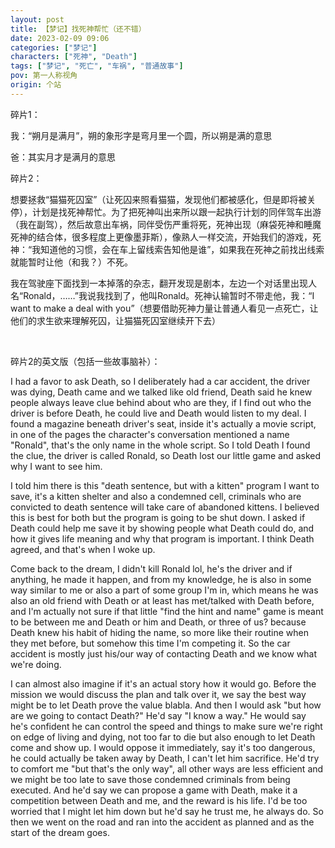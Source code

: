 ```yaml
---
layout: post
title: 【梦记】找死神帮忙（还不错）
date: 2023-02-09 09:06
categories: ["梦记"]
characters: ["死神", "Death"]
tags: ["梦记", "死亡", "车祸", "普通故事"]
pov: 第一人称视角
origin: 个站
---
```


碎片1：

我：“朔月是满月”，朔的象形字是弯月里一个圆，所以朔是满的意思

爸：其实月才是满月的意思

碎片2：

想要拯救“猫猫死囚室”（让死囚来照看猫猫，发现他们都被感化，但是即将被关停），计划是找死神帮忙。为了把死神叫出来所以跟一起执行计划的同伴驾车出游（我在副驾），然后故意出车祸，同伴受伤严重将死，死神出现（麻袋死神和睡魔死神的结合体，很多程度上更像墨菲斯），像熟人一样交流，开始我们的游戏，死神：“我知道他的习惯，会在车上留线索告知他是谁”，如果我在死神之前找出线索就能暂时让他（和我？）不死。

我在驾驶座下面找到一本掉落的杂志，翻开发现是剧本，左边一个对话里出现人名“Ronald，……”我说我找到了，他叫Ronald。死神认输暂时不带走他，我：“I want to make a deal with you”（想要借助死神力量让普通人看见一点死亡，让他们的求生欲来理解死囚，让猫猫死囚室继续开下去）

<br>

碎片2的英文版（包括一些故事脑补）：

I had a favor to ask Death, so I deliberately had a car accident, the driver was dying, Death came and we talked like old friend, Death said he knew people always leave clue behind about who are they, if I find out who the driver is before Death, he could live and Death would listen to my deal. I found a magazine beneath driver's seat, inside it's actually a movie script, in one of the pages the character's conversation mentioned a name "Ronald", that's the only name in the whole script. So I told Death I found the clue, the driver is called Ronald, so Death lost our little game and asked why I want to see him.

I told him there is this "death sentence, but with a kitten" program I want to save, it's a kitten shelter and also a condemned cell, criminals who are convicted to death sentence will take care of abandoned kittens. I believed this is best for both but the program is going to be shut down. I asked if Death could help me save it by showing people what Death could do, and how it gives life meaning and why that program is important. I think Death agreed, and that's when I woke up.

Come back to the dream, I didn't kill Ronald lol, he's the driver and if anything, he made it happen, and from my knowledge, he is also in some way similar to me or also a part of some group I'm in, which means he was also an old friend with Death or at least has met/talked with Death before, and I'm actually not sure if that little "find the hint and name" game is meant to be between me and Death or him and Death, or three of us? because Death knew his habit of hiding the name, so more like their routine when they met before, but somehow this time I'm competing it. So the car accident is mostly just his/our way of contacting Death and we know what we're doing.

I can almost also imagine if it's an actual story how it would go. Before the mission we would discuss the plan and talk over it, we say the best way might be to let Death prove the value blabla. And then I would ask "but how are we going to contact Death?" He'd say "I know a way." He would say he's confident he can control the speed and things to make sure we're right on edge of living and dying, not too far to die but also enough to let Death come and show up. I would oppose it immediately, say it's too dangerous, he could actually be taken away by Death, I can't let him sacrifice. He'd try to comfort me "but that's the only way", all other ways are less efficient and we might be too late to save those condemned criminals from being executed. And he'd say we can propose a game with Death, make it a competition between Death and me, and the reward is his life. I'd be too worried that I might let him down but he'd say he trust me, he always do. So then we went on the road and ran into the accident as planned and as the start of the dream goes.
